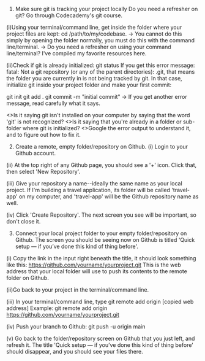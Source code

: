 1. Make sure git is tracking your project locally
Do you need a refresher on git? Go through Codecademy's git course.

(i)Using your terminal/command line, get inside the folder where your project files are kept: cd /path/to/my/codebase. → You cannot do this simply by opening the folder normally, you must do this with the command line/terminal.
→ Do you need a refresher on using your command line/terminal? I've compiled my favorite resources here.

(ii)Check if git is already initialized: git status
If you get this error message: fatal: Not a git repository (or any of the parent directories): .git, that means the folder you are currently in is not being tracked by git. In that case, initialize git inside your project folder and make your first commit:

  git init
  git add .
  git commit -m "initial commit"
→ If you get another error message, read carefully what it says.

  <>Is it saying git isn't installed on your computer by saying that the word 'git' is not recognized?
  <>Is it saying that you're already in a folder or sub-folder where git is initialized?
  <>Google the error output to understand it, and to figure out how to fix it.


2. Create a remote, empty folder/repository on Github.
 (i) Login to your Github account.

 (ii) At the top right of any Github page, you should see a '+' icon. Click that, then select 'New Repository'.

 (iii) Give your repository a name--ideally the same name as your local project. If I'm building a travel application, its folder will be called 'travel-app' on my computer, and 'travel-app' will be the Github repository name as well.

 (iv) Click 'Create Repository'. The next screen you see will be important, so don't close it.

3. Connect your local project folder to your empty folder/repository on Github.
The screen you should be seeing now on Github is titled 'Quick setup — if you’ve done this kind of thing before'.

 (i) Copy the link in the input right beneath the title, it should look something like this: https://github.com/yourname/yourproject.git
This is the web address that your local folder will use to push its contents to the remote folder on Github.

 (ii)Go back to your project in the terminal/command line.

 (iii) In your terminal/command line, type git remote add origin [copied web address] Example: git remote add origin https://github.com/yourname/yourproject.git

 (iv) Push your branch to Github: git push -u origin main

 (v) Go back to the folder/repository screen on Github that you just left, and refresh it. The title 'Quick setup — if you’ve done this kind of thing before' should disappear, and you should see your files there.
